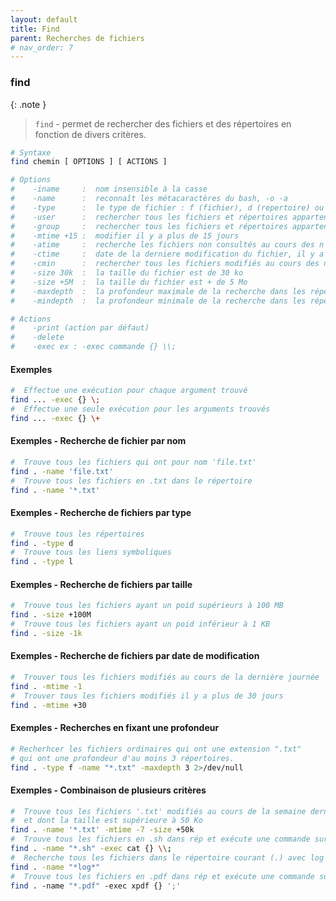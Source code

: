 ```yaml
---
layout: default
title: Find
parent: Recherches de fichiers
# nav_order: 7
---
```


### find

{: .note }

> `find` - permet de rechercher des fichiers et des répertoires en fonction de divers critères.

```bash
# Syntaxe
find chemin [ OPTIONS ] [ ACTIONS ]

# Options
#    -iname     :  nom insensible à la casse
#    -name      :  reconnaît les métacaractères du bash, -o -a
#    -type      :  le type de fichier : f (fichier), d (repertoire) ou l (lien)
#    -user      :  rechercher tous les fichiers et répertoires appartenant à un utilisateur
#    -group     :  rechercher tous les fichiers et répertoires appartenant à un groupe
#    -mtime +15 :  modifier il y a plus de 15 jours
#    -atime     :  recherche les fichiers non consultés au cours des n derniers jours (-n ou +n)
#    -ctime     :  date de la derniere modification du fichier, il y a - de, + de ou exactement n*24 h
#    -cmin      :  rechercher tous les fichiers modifiés au cours des n minutes (-n ou +n)
#    -size 30k  :  la taille du fichier est de 30 ko
#    -size +5M  :  la taille du fichier est + de 5 Mo
#    -maxdepth  :  la profondeur maximale de la recherche dans les répertoires
#    -mindepth  :  la profondeur minimale de la recherche dans les répertoires

# Actions
#    -print (action par défaut)
#    -delete
#    -exec ex : -exec commande {} \\;
```

#### Exemples

```bash
#  Effectue une exécution pour chaque argument trouvé
find ... -exec {} \;
#  Effectue une seule exécution pour les arguments trouvés
find ... -exec {} \+
```

#### Exemples - Recherche de fichier par nom

```bash
#  Trouve tous les fichiers qui ont pour nom 'file.txt'
find . -name 'file.txt'
#  Trouve tous les fichiers en .txt dans le répertoire
find . -name '*.txt'
```

#### Exemples - Recherche de fichiers par type

```bash
#  Trouve tous les répertoires
find . -type d
#  Trouve tous les liens symboliques
find . -type l
```

#### Exemples - Recherche de fichiers par taille

```bash
#  Trouve tous les fichiers ayant un poid supérieurs à 100 MB
find . -size +100M
#  Trouve tous les fichiers ayant un poid inférieur à 1 KB
find . -size -1k
```

#### Exemples - Recherche de fichiers par date de modification

```bash
#  Trouver tous les fichiers modifiés au cours de la dernière journée
find . -mtime -1
#  Trouver tous les fichiers modifiés il y a plus de 30 jours
find . -mtime +30
```

#### Exemples - Recherches en fixant une profondeur

```bash
# Recherhcer les fichiers ordinaires qui ont une extension ".txt"
# qui ont une profondeur d'au moins 3 répertoires.
find . -type f -name "*.txt" -maxdepth 3 2>/dev/null
```

#### Exemples - Combinaison de plusieurs critères

```bash
#  Trouve tous les fichiers '.txt' modifiés au cours de la semaine dernière
#  et dont la taille est supérieure à 50 Ko
find . -name '*.txt' -mtime -7 -size +50k
#  Trouve tous les fichiers en .sh dans rép et exécute une commande sur chacun
find . -name "*.sh" -exec cat {} \\;
#  Recherche tous les fichiers dans le répertoire courant (.) avec log dans leur nom
find . -­name "*log*"
#  Trouve tous les fichiers en .pdf dans rép et exécute une commande sur chacun
find . ­-name "*.pdf" ­-exec xpdf {} ';'
```
